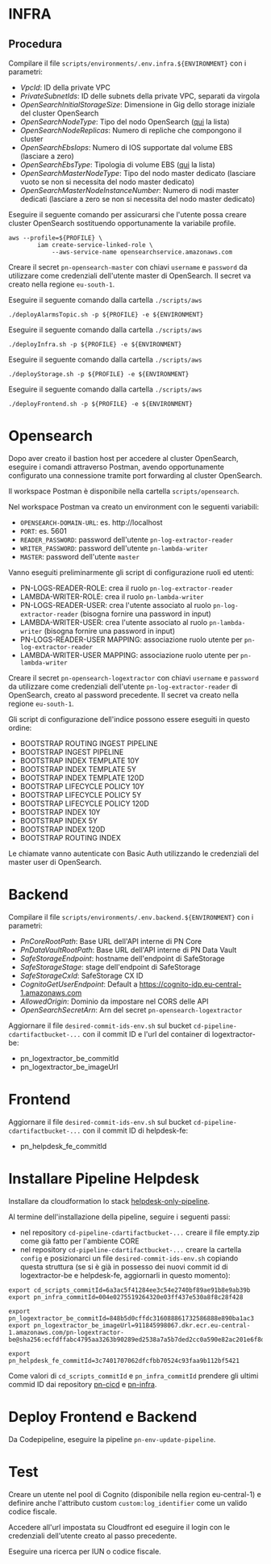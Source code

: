 # INFRA
## Procedura

Compilare il file `scripts/environments/.env.infra.${ENVIRONMENT}` con i parametri:
- *VpcId*: ID della private VPC
- *PrivateSubnetIds*: ID delle subnets della private VPC, separati da virgola
- *OpenSearchInitialStorageSize*: Dimensione in Gig dello storage iniziale del cluster OpenSearch
- *OpenSearchNodeType*: Tipo del nodo OpenSearch ([qui](https://docs.aws.amazon.com/opensearch-service/latest/developerguide/supported-instance-types.html) la lista)
- *OpenSearchNodeReplicas*: Numero di repliche che compongono il cluster
- *OpenSearchEbsIops*: Numero di IOS supportate dal volume EBS (lasciare a zero)
- *OpenSearchEbsType*: Tipologia di volume EBS ([qui](https://docs.aws.amazon.com/AWSEC2/latest/UserGuide/ebs-volume-types.html) la lista)
- *OpenSearchMasterNodeType*: Tipo del nodo master dedicato (lasciare vuoto se non si necessita del nodo master dedicato)
- *OpenSearchMasterNodeInstanceNumber*: Numero di nodi master dedicati (lasciare a zero se non si necessita del nodo master dedicato)

Eseguire il seguente comando per assicurarsi che l'utente possa creare cluster OpenSearch sostituendo opportunamente la variabile profile. 

```
aws --profile=${PROFILE} \
        iam create-service-linked-role \
            --aws-service-name opensearchservice.amazonaws.com
```

Creare il secret `pn-opensearch-master` con chiavi `username` e `password` da utilizzare come credenziali dell'utente master di OpenSearch. Il secret va creato nella regione `eu-south-1`.

Eseguire il seguente comando dalla cartella `./scripts/aws`

`./deployAlarmsTopic.sh -p ${PROFILE} -e ${ENVIRONMENT}`

Eseguire il seguente comando dalla cartella `./scripts/aws`

`./deployInfra.sh -p ${PROFILE} -e ${ENVIRONMENT}`

Eseguire il seguente comando dalla cartella `./scripts/aws`

`./deployStorage.sh -p ${PROFILE} -e ${ENVIRONMENT}`

Eseguire il seguente comando dalla cartella `./scripts/aws`

`./deployFrontend.sh -p ${PROFILE} -e ${ENVIRONMENT}`

# Opensearch
Dopo aver creato il bastion host per accedere al cluster OpenSearch, eseguire i comandi attraverso Postman, avendo opportunamente configurato una connessione tramite port forwarding al cluster OpenSearch.

Il workspace Postman è disponibile nella cartella `scripts/opensearch`.

Nel workspace Postman va creato un environment con le seguenti variabili:
- `OPENSEARCH-DOMAIN-URL`: es. http://localhost
- `PORT`: es. 5601
- `READER_PASSWORD`: password dell'utente `pn-log-extractor-reader` 
- `WRITER_PASSWORD`: password dell'utente `pn-lambda-writer` 
- `MASTER`: password dell'utente `master`

Vanno eseguiti preliminarmente gli script di configurazione ruoli ed utenti:
- PN-LOGS-READER-ROLE: crea il ruolo `pn-log-extractor-reader`
- LAMBDA-WRITER-ROLE: crea il ruolo `pn-lambda-writer`
- PN-LOGS-READER-USER: crea l'utente associato al ruolo `pn-log-extractor-reader` (bisogna fornire una password in input)
- LAMBDA-WRITER-USER: crea l'utente associato al ruolo `pn-lambda-writer` (bisogna fornire una password in input)
- PN-LOGS-READER-USER MAPPING: associazione ruolo utente per `pn-log-extractor-reader`
- LAMBDA-WRITER-USER MAPPING: associazione ruolo utente per `pn-lambda-writer`

Creare il secret `pn-opensearch-logextractor` con chiavi `username` e `password` da utilizzare come credenziali dell'utente `pn-log-extractor-reader` di OpenSearch, creato al password precedente. Il secret va creato nella regione `eu-south-1`.

Gli script di configurazione dell'indice possono essere eseguiti in questo ordine:
- BOOTSTRAP ROUTING INGEST PIPELINE
- BOOTSTRAP INGEST PIPELINE
- BOOTSTRAP INDEX TEMPLATE 10Y
- BOOTSTRAP INDEX TEMPLATE 5Y
- BOOTSTRAP INDEX TEMPLATE 120D
- BOOTSTRAP LIFECYCLE POLICY 10Y
- BOOTSTRAP LIFECYCLE POLICY 5Y
- BOOTSTRAP LIFECYCLE POLICY 120D
- BOOTSTRAP INDEX 10Y
- BOOTSTRAP INDEX 5Y
- BOOTSTRAP INDEX 120D
- BOOTSTRAP ROUTING INDEX

Le chiamate vanno autenticate con Basic Auth utilizzando le credenziali del master user di OpenSearch.

# Backend

Compilare il file `scripts/environments/.env.backend.${ENVIRONMENT}` con i parametri:
- *PnCoreRootPath*: Base URL dell'API interne di PN Core
- *PnDataVaultRootPath*: Base URL dell'API interne di PN Data Vault
- *SafeStorageEndpoint*: hostname dell'endpoint di SafeStorage
- *SafeStorageStage*: stage dell'endpoint di SafeStorage
- *SafeStorageCxId*: SafeStorage CX ID
- *CognitoGetUserEndpoint*: Default a https://cognito-idp.eu-central-1.amazonaws.com
- *AllowedOrigin*: Dominio da impostare nel CORS delle API
- *OpenSearchSecretArn*: Arn del secret `pn-opensearch-logextractor` 

Aggiornare il file `desired-commit-ids-env.sh` sul bucket `cd-pipeline-cdartifactbucket-...` con il commit ID e l'url del container di logextractor-be:
- pn_logextractor_be_commitId
- pn_logextractor_be_imageUrl

# Frontend
Aggiornare il file `desired-commit-ids-env.sh` sul bucket `cd-pipeline-cdartifactbucket-...` con il commit ID di helpdesk-fe:
- pn_helpdesk_fe_commitId

# Installare Pipeline Helpdesk
Installare da cloudformation lo stack [helpdesk-only-pipeline](https://github.com/pagopa/pn-cicd/blob/main/cd-cli/cnf-templates/helpdesk-only-pipeline.yaml).

Al termine dell'installazione della pipeline, seguire i seguenti passi:
- nel repository  `cd-pipeline-cdartifactbucket-...` creare il file empty.zip come già fatto per l'ambiente CORE
- nel repository  `cd-pipeline-cdartifactbucket-...` creare la cartella `config` e posizionarci un file `desired-commit-ids-env.sh` copiando questa struttura (se si è già in possesso dei nuovi commit id di logextractor-be e helpdesk-fe, aggiornarli in questo momento):
```
export cd_scripts_commitId=6a3ac5f41284ee3c54e2740bf89ae91b8e9ab39b
export pn_infra_commitId=004e0275519264320e03ff437e530a8f8c28f428

export pn_logextractor_be_commitId=848b5d0cffdc316088861732586888e890ba1ac3
export pn_logextractor_be_imageUrl=911845998067.dkr.ecr.eu-central-1.amazonaws.com/pn-logextractor-be@sha256:ecfdffabc4795aa3263b90289ed2538a7a5b7ded2cc0a590e82ac201e6f8dd41

export pn_helpdesk_fe_commitId=3c7401707062dfcfbb70524c93faa9b112bf5421
```

Come valori di `cd_scripts_commitId` e `pn_infra_commitId` prendere gli ultimi commid ID dai repository [pn-cicd](https://github.com/pagopa/pn-cicd) e [pn-infra](https://github.com/pagopa/pn-infra).

# Deploy Frontend e Backend
Da Codepipeline, eseguire la pipeline `pn-env-update-pipeline`.

# Test
Creare un utente nel pool di Cognito (disponibile nella region eu-central-1) e definire anche l'attributo custom `custom:log_identifier` come un valido codice fiscale.

Accedere all'url impostata su Cloudfront ed eseguire il login con le credenziali dell'utente creato al passo precedente.

Eseguire una ricerca per IUN o codice fiscale.